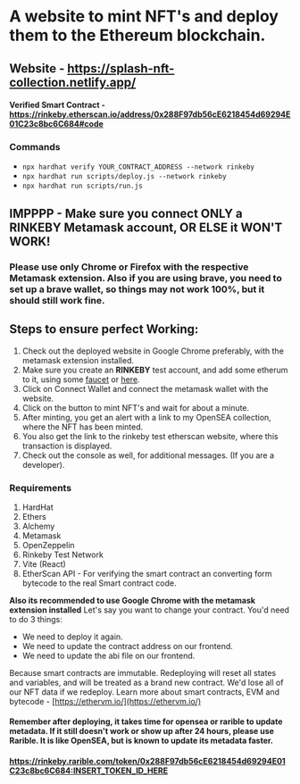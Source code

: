 # A website to mint NFT's and deploy them to the Ethereum blockchain.

## Website - https://splash-nft-collection.netlify.app/

#### Verified Smart Contract - https://rinkeby.etherscan.io/address/0x288F97db56cE6218454d69294E01C23c8bc6C684#code

### Commands

- `npx hardhat verify YOUR_CONTRACT_ADDRESS --network rinkeby`
- `npx hardhat run scripts/deploy.js --network rinkeby`
- `npx hardhat run scripts/run.js`

## IMPPPP - Make sure you connect ONLY a RINKEBY Metamask account, OR ELSE it WON'T WORK!

### Please use only Chrome or Firefox with the respective Metamask extension. Also if you are using brave, you need to set up a brave wallet, so things may not work 100%, but it should still work fine.

## Steps to ensure perfect Working:

1. Check out the deployed website in Google Chrome preferably, with the metamask extension installed.
2. Make sure you create an **RINKEBY** test account, and add some etherum to it, using some [faucet](https://faucet.rinkeby.io/) or [here](https://www.rinkebyfaucet.com/).
3. Click on Connect Wallet and connect the metamask wallet with the website.
4. Click on the button to mint NFT's and wait for about a minute.
5. After minting, you get an alert with a link to my OpenSEA collection, where the NFT has been minted.
6. You also get the link to the rinkeby test etherscan website, where this transaction is displayed.
7. Check out the console as well, for additional messages. (If you are a developer).

### Requirements

1. HardHat
2. Ethers
3. Alchemy
4. Metamask
5. OpenZeppelin
6. Rinkeby Test Network
7. Vite (React)
8. EtherScan API - For verifying the smart contract an converting form bytecode to the real Smart contract code.

**Also its recommended to use Google Chrome with the metamask extension installed**
Let's say you want to change your contract. You'd need to do 3 things:

- We need to deploy it again.
- We need to update the contract address on our frontend.
- We need to update the abi file on our frontend.

Because smart contracts are immutable. Redeploying will reset all states and variables, and will be treated as a brand new contract. We'd lose all of our NFT data if we redeploy. Learn more about smart contracts, EVM and bytecode - [https://ethervm.io/](https://ethervm.io/)

#### Remember after deploying, it takes time for opensea or rarible to update metadata. If it still doesn't work or show up after 24 hours, please use Rarible. It is like OpenSEA, but is known to update its metadata faster.

#### https://rinkeby.rarible.com/token/0x288F97db56cE6218454d69294E01C23c8bc6C684:INSERT_TOKEN_ID_HERE
